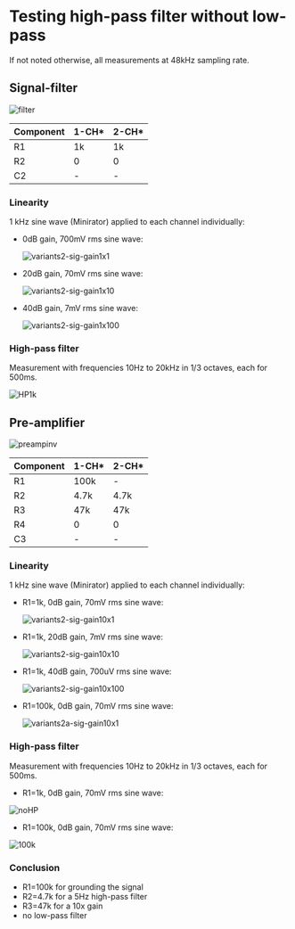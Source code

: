 # Testing high-pass filter without low-pass

If not noted otherwise, all measurements at 48kHz sampling rate.


## Signal-filter

![filter](images/filtervariants2.png)

| Component | 1-CH* | 2-CH* |
| --------- | ----- | ----- |
| R1        | 1k    | 1k    |
| R2        | 0     | 0     |
| C2        | -     | -     |

### Linearity

1 kHz sine wave (Minirator) applied to each channel individually:

- 0dB gain, 700mV rms sine wave:

  ![variants2-sig-gain1x1](images/variants2-sig1kHz700mV-gain1x1-spectra.png)

- 20dB gain, 70mV rms sine wave:

  ![variants2-sig-gain1x10](images/variants2-sig1kHz70mV-gain1x10-spectra.png)

- 40dB gain, 7mV rms sine wave:

  ![variants2-sig-gain1x100](images/variants2-sig1kHz7mV-gain1x100-spectra.png)


### High-pass filter

Measurement with frequencies 10Hz to 20kHz in 1/3 octaves, each for 500ms.

![HP1k](images/variants2-filter-700mV-gain1x1-traces.png)


## Pre-amplifier

![preampinv](images/preampinvvariants2.png)

| Component | 1-CH* | 2-CH* |
| --------- | ----- | ----- |
| R1        | 100k  | -     |
| R2        | 4.7k  | 4.7k  |
| R3        | 47k   | 47k   |
| R4        | 0     | 0     |
| C3        | -     | -     |


### Linearity

1 kHz sine wave (Minirator) applied to each channel individually:

- R1=1k, 0dB gain, 70mV rms sine wave:

  ![variants2-sig-gain10x1](images/variants2-sig1kHz70mV-gain10x1-spectra.png)

- R1=1k, 20dB gain, 7mV rms sine wave:

  ![variants2-sig-gain10x10](images/variants2-sig1kHz7mV-gain10x10-spectra.png)

- R1=1k, 40dB gain, 700uV rms sine wave:

  ![variants2-sig-gain10x100](images/variants2-sig1kHz700uV-gain10x100-spectra.png)

- R1=100k, 0dB gain, 70mV rms sine wave:

  ![variants2a-sig-gain10x1](images/variants2a-sig1kHz70mV-gain10x1-spectra.png)


### High-pass filter

Measurement with frequencies 10Hz to 20kHz in 1/3 octaves, each for 500ms.

- R1=1k, 0dB gain, 70mV rms sine wave:

![noHP](images/variants2-filter-70mV-gain10x1-traces.png)

- R1=100k, 0dB gain, 70mV rms sine wave:

![100k](images/variants2a-filter-70mV-gain10x1-traces.png)


### Conclusion

- R1=100k for grounding the signal
- R2=4.7k for a 5Hz high-pass filter
- R3=47k for a 10x gain
- no low-pass filter 

